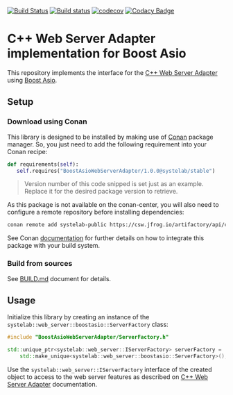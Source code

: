 [![Build Status](https://travis-ci.org/systelab/cpp-boostasio-webserver-adapter.svg?branch=master)](https://travis-ci.org/systelab/cpp-boostasio-webserver-adapter)
[![Build status](https://ci.appveyor.com/api/projects/status/ea1h2dl6cxgmekv2?svg=true)](https://ci.appveyor.com/project/systelab/cpp-boostasio-webserver-adapter)
[![codecov](https://codecov.io/gh/systelab/cpp-boostasio-webserver-adapter/branch/master/graph/badge.svg)](https://codecov.io/gh/systelab/cpp-boostasio-webserver-adapter)
[![Codacy Badge](https://app.codacy.com/project/badge/Grade/37fdd9df4bb84747af04ad72128517c9)](https://www.codacy.com/gh/systelab/cpp-boostasio-webserver-adapter/dashboard?utm_source=github.com&amp;utm_medium=referral&amp;utm_content=systelab/cpp-boostasio-webserver-adapter&amp;utm_campaign=Badge_Grade)


# C++ Web Server Adapter implementation for Boost Asio

This repository implements the interface for the [C++ Web Server Adapter](https://github.com/systelab/cpp-webserver-adapter) using [Boost Asio](https://www.boost.org/doc/libs/1_67_0/doc/html/boost_asio.html).


## Setup

### Download using Conan

This library is designed to be installed by making use of [Conan](https://conan.io/) package manager. So, you just need to add the following requirement into your Conan recipe:

```python
def requirements(self):
   self.requires("BoostAsioWebServerAdapter/1.0.0@systelab/stable")
```

> Version number of this code snipped is set just as an example. Replace it for the desired package version to retrieve.

As this package is not available on the conan-center, you will also need to configure a remote repository before installing dependencies:

```bash
conan remote add systelab-public https://csw.jfrog.io/artifactory/api/conan/cpp-conan-production-local
```

See Conan [documentation](https://docs.conan.io/en/latest/) for further details on how to integrate this package with your build system.

### Build from sources

See [BUILD.md](BUILD.md) document for details.


## Usage

Initialize this library by creating an instance of the `systelab::web_server::boostasio::ServerFactory` class:

```cpp
#include "BoostAsioWebServerAdapter/ServerFactory.h"

std::unique_ptr<systelab::web_server::IServerFactory> serverFactory = 
    std::make_unique<systelab::web_server::boostasio::ServerFactory>();
```

Use the `systelab::web_server::IServerFactory` interface of the created object to access to the web server features as described on [C++ Web Server Adapter](https://github.com/systelab/cpp-webserver-adapter) documentation.
